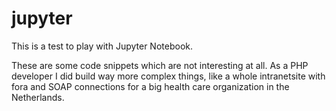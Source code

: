 # jupyter

This is a test to play with Jupyter Notebook.

These are some code snippets which are not interesting at all. 
As a PHP developer I did build way more complex things,
like a whole intranetsite with fora and SOAP connections for a big health care organization in the Netherlands.

